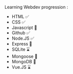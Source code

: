 Learning Webdev progression :
- HTML ✅
- CSS ✅
- Javascript 🚧
- Github ✅
- Node.JS ✅
- Express 🚧
- SQLite ⌛
- Mongoose 🚧
- MongoDB 🚧
- Vue.JS ⌛

